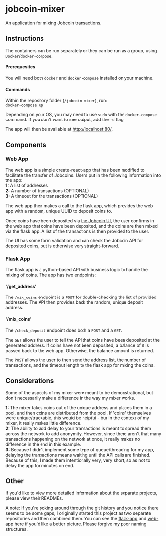# jobcoin-mixer
An application for mixing Jobcoin transactions. 

## Instructions
The containers can be run separately or they can be run as a group, using `Docker`/`docker-compose`.    


#### Prerequesites
You will need both `docker` and `docker-compose` installed on your machine.

#### Commands

Within the repository folder (`/jobcoin-mixer`), run:      
`docker-compose up`

Depending on your OS, you may need to use `sudo` with the `docker-compose` command. If you don't want to see output, add the `-d` flag. 

The app will then be available at [http://localhost:80/](http://localhost:80/).

## Components

### Web App
The web app is a simple create-react-app that has been modified to facilitate the transfer of Jobcoins.
Users put in the following information into the app:     
**1:** A list of addresses     
**2:** A number of transactions (OPTIONAL)        
**3:** A timeout for the transactions (OPTIONAL)

The web app then makes a call to the flask app, which provides the web app with a random, unique UUID to deposit coins to.

Once coins have been deposited via [the Jobcoin UI](https://jobcoin.gemini.com/headache-joyfully), the user confirms in the web app that coins have been deposited, and the coins are then mixed via the flask app. A list of the transactions is then provided to the user.

The UI has some form validation and can check the Jobcoin API for deposited coins, but is otherwise very straight-forward.

### Flask App
The flask app is a python-based API with business logic to handle the mixing of coins.
The app has two endpoints:

#### '/get_address'
The `/mix_coins` endpoint is a `POST` for double-checking the list of provided addresses. The API then provides back the random, unique deposit address.

#### '/mix_coins'
The `/check_deposit` endpoint does both a `POST` and a `GET`.

The `GET` allows the user to tell the API that coins have been deposited at the generated address. If coins have not been deposited, a balance of `0` is passed back to the web app. Otherwise, the balance amount is returned. 

The `POST` allows the user to then send the address list, the number of transactions, and the timeout length to the flask app for mixing the coins.

## Considerations
Some of the aspects of my mixer were meant to be demonstrational, but don't necessarily make a difference in the way my mixer works.        

**1:** The mixer takes coins out of the unique address and places them in a pool, and then coins are distributed from the pool. If 'coins' themselves were unique/trackable, this would be helpful - but in the context of my mixer, it really makes little difference.          
**2:** The ability to add delay to your transactions is meant to spread them across the network to add anonymity. However, since there aren't that many transactions happening on the network at once, it really makes no difference in the end in this example.         
**3:** Because I didn't implement some type of queue/threading for my app, delaying the transactions means waiting until the API calls are finished. Because of this, I made them intentionally very, very short, so as not to delay the app for minutes on end.
   

## Other
If you'd like to view more detailed information about the separate projects, please view their READMEs. 

A note: If you're poking around through the git history and you notice there seems to be some gaps, I originally started this project as two separate repositories and then combined them. You can see the [flask-app](https://github.com/nldoty/gemini-coinmixer-challenge) and [web-app](https://github.com/nldoty/gemini-mixer-react-app) here if you'd like a better picture. Please forgive my poor naming structures. 
